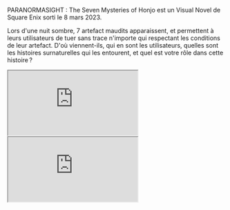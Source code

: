PARANORMASIGHT : The Seven Mysteries of Honjo est un Visual Novel de Square Enix sorti le 8 mars 2023.

Lors d'une nuit sombre, 7 artefact maudits apparaissent, et permettent à leurs utilisateurs de tuer sans trace n'importe qui respectant les conditions de leur artefact. D'où viennent-ils, qui en sont les utilisateurs, quelles sont les histoires surnaturelles qui les entourent, et quel est votre rôle dans cette histoire ?



<iframe src="https://www.youtube.com/embed/fZH7TutdO9Y"></iframe>

<iframe src="https://store.steampowered.com/widget/2106840/"></iframe>

